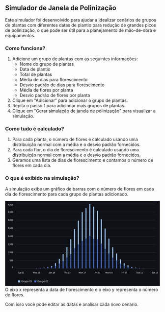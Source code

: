 ## Simulador de Janela de Polinização

Este simulador foi desenvolvido para ajudar a idealizar cenários de grupos de plantas com diferentes datas de plantio para redução de grandes picos de polinização, o que pode ser útil para a planejamento de mão-de-obra e equipamentos.

### Como funciona?

1. Adicione um grupo de plantas com as seguintes informações:
   - Nome do grupo de plantas
   - Data de plantio
   - Total de plantas
   - Média de dias para florescimento
   - Desvio padrão de dias para florescimento
   - Média de flores por planta
   - Desvio padrão de flores por planta
2. Clique em "Adicionar" para adicionar o grupo de plantas.
3. Repita o passo 1 para adicionar mais grupos de plantas.
4. Clique em "Gerar simulação de janela de polinização" para visualizar a simulação.

### Como tudo é calculado?

1. Para cada planta, o número de flores é calculado usando uma distribuição normal com a média e o desvio padrão fornecidos.
2. Para cada flor, o dia de florescimento é calculado usando uma distribuição normal com a média e o desvio padrão fornecidos.
3. Geramos uma lista de dias de florescimento e contamos o número de flores em cada dia.

### O que é exibido na simulação?

A simulação exibe um gráfico de barras com o número de flores em cada dia de florescimento para cada grupo de plantas adicionado.

![Visualização da Simulação](./assets/visualization.png)
O eixo x representa a data de florescimento e o eixo y representa o número de flores.

Com isso você pode editar as datas e analisar cada novo cenário.
